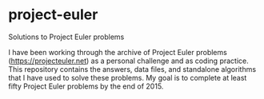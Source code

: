 # project-euler
Solutions to Project Euler problems

I have been working through the archive of Project Euler problems (https://projecteuler.net) as a personal challenge and as coding practice.  This repository contains the answers, data files, and standalone algorithms that I have used to solve these problems.  My goal is to complete at least fifty Project Euler problems by the end of 2015.
